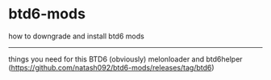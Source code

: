# btd6-mods
how to downgrade and install btd6 mods

--------------------------------------------------------
things you need for this
BTD6 (obviously)
melonloader and btd6helper (https://github.com/natash092/btd6-mods/releases/tag/btd6)

